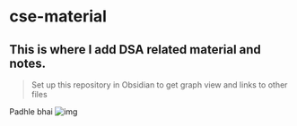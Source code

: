# cse-material
## This is where I add DSA related material and notes.
> Set up this repository in Obsidian to get graph view and links to other files

Padhle bhai
![img](https://static0.gamerantimages.com/wordpress/wp-content/uploads/2019/08/Devil-May-Cry-Vergil.jpg)
